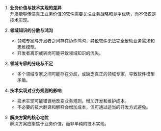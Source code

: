 1. **业务价值与技术实现的差异**  
   开发能够传递真正业务价值的软件需要关注业务战略和竞争优势，而不仅仅是技术实现。

2. **领域知识的分散与鸿沟**  
   - 领域专家与开发者之间存在协作鸿沟，导致软件无法完全反映业务需求和思维模型。  
   - 开发者离职或转岗可能导致领域知识的流失。

3. **领域专家的分歧与不足**  
   - 多个领域专家之间可能存在分歧，或缺乏真正的领域专家，导致软件模型矛盾。

4. **技术实现对业务规则的影响**  
   - 技术实现可能错误地改变业务规则，增加开发和维护成本。  
   - 不必要的技术翻译和解释会增加成本，但可通过适当的开发方式避免。

5. **解决方案的核心地位**  
   解决方案应聚焦于业务价值，而非单纯的技术实现。
